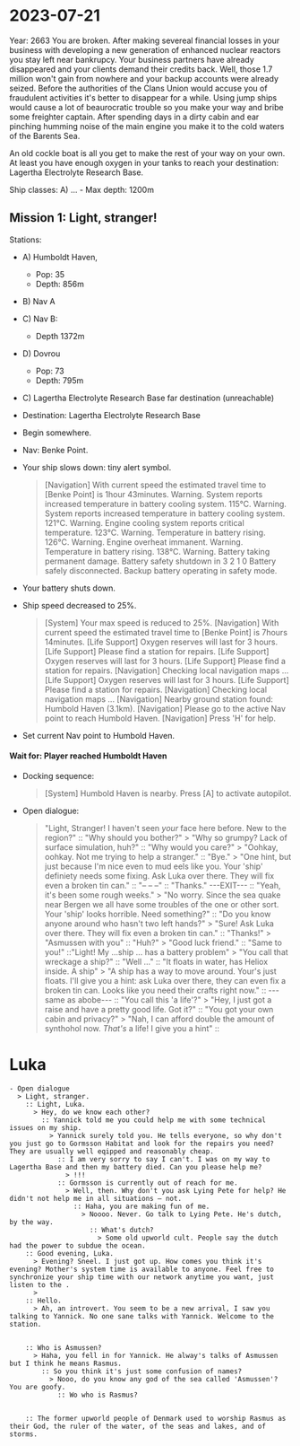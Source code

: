 # 2023-07-21

Year: 2663
You are broken.
After making severeal financial losses in your business with developing a
new generation of enhanced nuclear reactors you stay left near bankrupcy. Your business
partners have already disappeared and your clients demand
their credits back. Well, those 1.7 million won't gain from nowhere and
your backup accounts were already seized. Before the authorities of
the Clans Union would accuse you of fraudulent activities it's better to disappear
for a while. Using jump ships
would cause a lot of beaurocratic trouble so you make your way and bribe
some freighter captain. After spending days in a dirty cabin and ear pinching humming
noise of the main engine you make it to the cold waters of the Barents Sea.

An old cockle boat is all you get to make the rest of your way on your own. At
least you have enough oxygen in your tanks to reach your destination:
Lagertha Electrolyte Research Base.

Ship classes:
A) ... - Max depth: 1200m

## Mission 1: Light, stranger!

Stations:

- A) Humboldt Haven,
  - Pop: 35
  - Depth: 856m
- B) Nav A
- C) Nav B: <retrieve Item>
  - Depth 1372m
- D) Dovrou
  - Pop: 73
  - Depth: 795m
- C) Lagertha Electrolyte Research Base far destination (unreachable)

- Destination: Lagertha Electrolyte Research Base
- Begin somewhere.
- Nav: Benke Point.
- Your ship slows down: tiny alert symbol.
  > [Navigation] With current speed the estimated travel time to [Benke Point] is 1hour 43minutes.
  > Warning. System reports increased temperature in battery cooling system. 115°C.
  > Warning. System reports increased temperature in battery cooling system. 121°C.
  > Warning. Engine cooling system reports critical temperature. 123°C.
  > Warning. Temperature in battery rising. 126°C.
  > Warning. Engine overheat immanent.
  > Warning. Temperature in battery rising. 138°C.
  > Warning. Battery taking permanent damage. Battery safety shutdown in 3
  > 2
  > 1
  > 0
  > Battery safely disconnected. Backup battery operating in safety mode.
- Your battery shuts down.
- Ship speed decreased to 25%.
  > [System] Your max speed is reduced to 25%.
  > [Navigation] With current speed the estimated travel time to [Benke Point] is 7hours 14minutes.
  > [Life Support] Oxygen reserves will last for 3 hours.
  > [Life Support] Please find a station for repairs.
  > [Life Support] Oxygen reserves will last for 3 hours.
  > [Life Support] Please find a station for repairs.
  > [Navigation] Checking local navigation maps ...
  > [Life Support] Oxygen reserves will last for 3 hours.
  > [Life Support] Please find a station for repairs.
  > [Navigation] Checking local navigation maps ...
  > [Navigation] Nearby ground station found: Humbold Haven (3.1km).
  > [Navigation] Please go to the active Nav point to reach Humbold Haven.
  > [Navigation] Press 'H' for help.
- Set current Nav point to Humbold Haven.

#### Wait for: Player reached Humboldt Haven

- Docking sequence:

  > [System] Humbold Haven is nearby. Press [A] to activate autopilot.

- Open dialogue:
  > "Light, Stranger! I haven't seen _your_ face here before. New to the region?"
      :: "Why should you bother?"
      	> "Why so grumpy? Lack of surface simulation, huh?"
      		:: "Why would you care?"
      			> "Oohkay, oohkay. Not me trying to help a stranger."
      				:: "Bye."
      					> "One hint, but just because I'm nice even to mud eels like you. Your 'ship' definiety needs some fixing. Ask Luka over there. They will fix even a broken tin can."
      						:: "– – –"
      						:: "Thanks."
      							---EXIT---
      		:: "Yeah, it's been some rough weeks."
      			> "No worry. Since the sea quake near Bergen we all have some troubles of the one or other sort. Your 'ship' looks horrible. Need something?"
      				:: "Do you know anyone around who hasn't two left hands?"
      					> "Sure! Ask Luka over there. They will fix even a broken tin can."
      						:: "Thanks!"
      							> "Asmussen with you"
      								:: "Huh?"
      									> "Good luck friend."
      										:: "Same to you!"
      ::"Light! My ...ship ... has a battery problem"
      	> "You call that wreckage a ship?"
      		:: "Well ..."
      		:: "It floats in water, has Heliox inside. A ship"
      			> "A ship has a way to move around. Your's just floats. I'll give you a hint: ask Luka over there, they can even fix a broken tin can. Looks like you need their crafts right now."
      				:: ---same as abobe---
      		:: "You call this 'a life'?"
      			> "Hey, I just got a raise and have a pretty good life. Got it?"
      				:: "You got your own cabin and privacy?"
      					> "Nah, I can afford double the amount of synthohol now. _That's_ a life! I give you a hint"
      						::

# Luka

```
- Open dialogue
  > Light, stranger.
    :: Light, Luka.
      > Hey, do we know each other?
        :: Yannick told me you could help me with some technical issues on my ship.
          > Yannick surely told you. He tells everyone, so why don't you just go to Gormsson Habitat and look for the repairs you need? They are usually well eqipped and reasonably cheap.
            :: I am very sorry to say I can't. I was on my way to Lagertha Base and then my battery died. Can you please help me?
              > !!!
            :: Gormsson is currently out of reach for me.
              > Well, then. Why don't you ask Lying Pete for help? He didn't not help me in all situations – not.
                :: Haha, you are making fun of me.
                  > Noooo. Never. Go talk to Lying Pete. He's dutch, by the way.
                    :: What's dutch?
                      > Some old upworld cult. People say the dutch had the power to subdue the ocean.
    :: Good evening, Luka.
      > Evening? Sneel. I just got up. How comes you think it's evening? Mother's system time is available to anyone. Feel free to synchronize your ship time with our network anytime you want, just listen to the .
      >
    :: Hello.
      > Ah, an introvert. You seem to be a new arrival, I saw you talking to Yannick. No one sane talks with Yannick. Welcome to the station.


    :: Who is Asmussen?
      > Haha, you fell in for Yannick. He alway's talks of Asmussen but I think he means Rasmus.
        :: So you think it's just some confusion of names?
          > Nooo, do you know any god of the sea called 'Asmussen'? You are goofy.
            :: Wo who is Rasmus?


    :: The former upworld people of Denmark used to worship Rasmus as their God, the ruler of the water, of the seas and lakes, and of storms.

```
